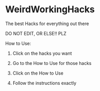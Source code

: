 # WeirdWorkingHacks
The best Hacks for everything out there

DO NOT EDIT, OR ELSE!!
PLZ

How to Use:

1. Click on the hacks you want

2. Go to the How to Use for those hacks

3. Click on the How to Use

4. Follow the instructions exactly
